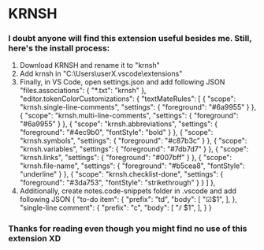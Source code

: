 # KRNSH

### I doubt anyone will find this extension useful besides me. Still, here's the install process:

1. Download KRNSH and rename it to "krnsh"
2. Add krnsh in "C:\Users\userX\.vscode\extensions"
3. Finally, in VS Code, open settings.json and add following JSON
  "files.associations": {
    "*.txt": "krnsh"
  },
  "editor.tokenColorCustomizations": {
    "textMateRules": [
      {
        "scope": "krnsh.single-line-comments",
        "settings": {
          "foreground": "#6a9955"
        }
      },
      {
        "scope": "krnsh.multi-line-comments",
        "settings": {
          "foreground": "#6a9955"
        }
      },
      {
        "scope": "krnsh.abbreviations",
        "settings": {
          "foreground": "#4ec9b0",
          "fontStyle": "bold"
        }
      },
      {
        "scope": "krnsh.symbols",
        "settings": {
          "foreground": "#c87b3c"
        }
      },
      {
        "scope": "krnsh.variables",
        "settings": {
          "foreground": "#7db7d7"
        }
      },
      {
        "scope": "krnsh.links",
        "settings": {
          "foreground": "#007bff"
        }
      },
      {
        "scope": "krnsh.file-name",
        "settings": {
          "foreground": "#b5cea8",
          "fontStyle": "underline"
        }
      },
      {
        "scope": "krnsh.checklist-done",
        "settings": {
          "foreground": "#3da753",
          "fontStyle": "strikethrough"
        }
      }
    ]
  },
4. Additionally, create notes.code-snippets folder in .vscode and add following JSON
{
  "to-do item": {
    "prefix": "td",
    "body": [
        "☑$1",
    ],
  },
  "single-line comment": {
    "prefix": "c",
    "body": [
        "⫽ $1",
    ],
  }
}

### Thanks for reading even though you might find no use of this extension XD